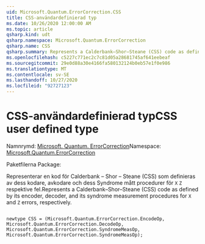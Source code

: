 ```yaml
---
uid: Microsoft.Quantum.ErrorCorrection.CSS
title: CSS-användardefinierad typ
ms.date: 10/26/2020 12:00:00 AM
ms.topic: article
qsharp.kind: udt
qsharp.namespace: Microsoft.Quantum.ErrorCorrection
qsharp.name: CSS
qsharp.summary: Represents a Calderbank–Shor–Steane (CSS) code as defined by its encoder, decoder, and its syndrome measurement procedures for `X` and `Z` errors, respectively.
ms.openlocfilehash: c5227c771ec2c7c81d05a28681745af641eebeaf
ms.sourcegitcommit: 29e0d88a30e4166fa580132124b0eb57e1f0e986
ms.translationtype: MT
ms.contentlocale: sv-SE
ms.lasthandoff: 10/27/2020
ms.locfileid: "92727123"
---
```

# <a name="css-user-defined-type"></a><span data-ttu-id="c9af5-102">CSS-användardefinierad typ</span><span class="sxs-lookup"><span data-stu-id="c9af5-102">CSS user defined type</span></span>

<span data-ttu-id="c9af5-103">Namnrymd: [Microsoft. Quantum. ErrorCorrection](xref:Microsoft.Quantum.ErrorCorrection)</span><span class="sxs-lookup"><span data-stu-id="c9af5-103">Namespace: [Microsoft.Quantum.ErrorCorrection](xref:Microsoft.Quantum.ErrorCorrection)</span></span>

<span data-ttu-id="c9af5-104">Paketfilerna [](https://nuget.org/packages/)</span><span class="sxs-lookup"><span data-stu-id="c9af5-104">Package: [](https://nuget.org/packages/)</span></span>


<span data-ttu-id="c9af5-105">Representerar en kod för Calderbank – Shor – Steane (CSS) som definieras av dess kodare, avkodare och dess Syndrome mått procedurer för `X` `Z` respektive fel.</span><span class="sxs-lookup"><span data-stu-id="c9af5-105">Represents a Calderbank–Shor–Steane (CSS) code as defined by its encoder, decoder, and its syndrome measurement procedures for `X` and `Z` errors, respectively.</span></span>

```qsharp

newtype CSS = (Microsoft.Quantum.ErrorCorrection.EncodeOp, Microsoft.Quantum.ErrorCorrection.DecodeOp, Microsoft.Quantum.ErrorCorrection.SyndromeMeasOp, Microsoft.Quantum.ErrorCorrection.SyndromeMeasOp);
```

